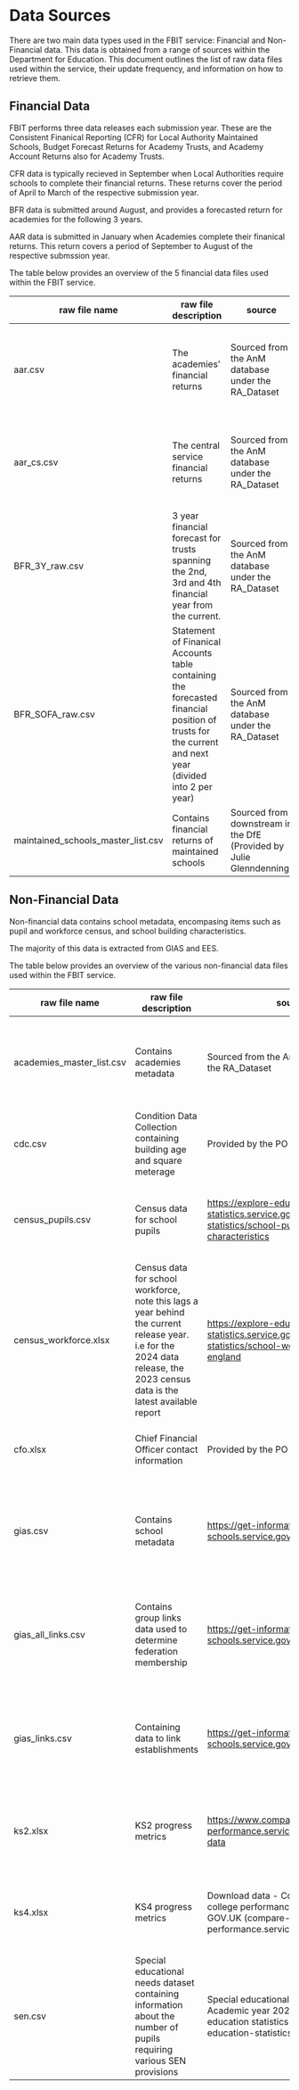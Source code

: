 # Data Sources

There are two main data types used in the FBIT service: Financial and Non-Financial data. This data is obtained from a range of sources within the Department for Education. This document outlines the list of raw data files used within the service, their update frequency, and information on how to retrieve them. 

## Financial Data

FBIT performs three data releases each submission year. These are the Consistent Finanical Reporting (CFR) for Local Authority Maintained Schools, Budget Forecast Returns for Academy Trusts, and Academy Account Returns also for Academy Trusts. 

CFR data is typically recieved in September when Local Authorities require schools to complete their financial returns. These returns cover the period of April to March of the respective submission year.

BFR data is submitted around August, and provides a forecasted return for academies for the following 3 years.

AAR data is submitted in January when Academies complete their finanical returns. This return covers a period of September to August of the respective submssion year.

The table below provides an overview of the 5 financial data files used within the FBIT service.

| raw file name                                                    | raw file description                                                                                                                                                                                         | source                                                                                                                                            | update frequency                                                                        | acccess instructions                                                                                                                                                                                                                                                                                                                                                                                                                      |     |          |                                                                       |                                                                                                                             |                                                                   |                                                               |
| ---------------------------------------------------------------- | ------------------------------------------------------------------------------------------------------------------------------------------------------------------------------------------------------------ | ------------------------------------------------------------------------------------------------------------------------------------------------- | --------------------------------------------------------------------------------------- | ----------------------------------------------------------------------------------------------------------------------------------------------------------------------------------------------------------------------------------------------------------------------------------------------------------------------------------------------------------------------------------------------------------------------------------------- | --- | -------- | --------------------------------------------------------------------- | --------------------------------------------------------------------------------------------------------------------------- | ----------------------------------------------------------------- | ------------------------------------------------------------- |
| aar.csv                                                    | The academies' financial returns                                                                                                                                                                                         | Sourced from the AnM database under the RA_Dataset                                                                                                                                            | Yearly (January as part of the AAR release)                                               | You will require access to the AnM database in order to extract this file. To get access to the database, please raise the following service now ticket https://dfe.service-now.com/serviceportal?id=sc_cat_item&sys_id=74bc3be81b212d504f999978b04bcb0b The file you will need to extract the view "RA_Datasets.AccountsReturn.vw_AR<Version>_BenchmarkReport_<Year>". An example of such a file name might be AR8_BenchmarkReport_2023 
| aar_cs.csv                                                     | The central service financial returns                                                                                                                         | Sourced from the AnM database under the RA_Dataset                                                                                                                    | Yearly (January as part of the AAR release)                                                           | You will require access to the AnM database in order to extract this file. To get access to the database, please raise the following service now ticket https://dfe.service-now.com/serviceportal?id=sc_cat_item&sys_id=74bc3be81b212d504f999978b04bcb0b The file you will need to extract the view "RA_Datasets.AccountsReturn.vw_AR<Version>_CS_BenchmarkReport_<Year>". An example of such a file name might be AR8_CS_BenchmarkReport_2023
| BFR_3Y_raw.csv                                                    | 3 year financial forecast for trusts spanning the 2nd, 3rd and 4th financial year from the current.                                                                                                                                                                                         | Sourced from the AnM database under the RA_Dataset                                                                                                                                           |  Yearly (August as part of the BFR release) frequency                                                                        | You will require access to the AnM database in order to extract this file. To get access to the database, please raise the following service now ticket https://dfe.service-now.com/serviceportal?id=sc_cat_item&sys_id=74bc3be81b212d504f999978b04bcb0b The file you will need to extract the view "RA_Datasets.BFR.vw_Three_Year_Forecast_<Year>". An example of such a file name might be vw_Three_Year_Forecast_2023
| BFR_SOFA_raw.csv                                                   | Statement of Finanical Accounts table containing the forecasted financial position of trusts for the current and next year (divided into 2 per year)                                                                                                                                                                                         | Sourced from the AnM database under the RA_Dataset                                                                                                                                            | Yearly (August as part of the BFR release)                                                                    | You will require access to the AnM database in order to extract this file. To get access to the database, please raise the following service now ticket https://dfe.service-now.com/serviceportal?id=sc_cat_item&sys_id=74bc3be81b212d504f999978b04bcb0b The file you will need to extract the view "RA_Datasets.BFR.vw_Sofa_<Year>". An example of such a file name might be vw_Sofa_2023 
| maintained_schools_master_list.csv                                                    | Contains financial returns of maintained schools                                                                                 | Sourced from downstream in the DfE (Provided by Julie Glenndenning)                                    | Yearly (September as part of the CFR release)                                                             | File is received from Julie Glenndenning via email at the time of the LA maintained schools' financial returns 





## Non-Financial Data

Non-financial data contains school metadata, encompasing items such as pupil and workforce census, and school building characteristics.

The majority of this data is extracted from GIAS and EES.

The table below provides an overview of the various non-financial data files used within the FBIT service.

| raw file name                                                    | raw file description                                                                                                                                                                                         | source                                                                                                                                            | update frequency                                                                        | acccess instructions                                                                                                                                                                                                                                                                                                                                                                                                                      |     |          |                                                                       |                                                                                                                             |                                                                   |                                                               |
| ---------------------------------------------------------------- | ------------------------------------------------------------------------------------------------------------------------------------------------------------------------------------------------------------ | ------------------------------------------------------------------------------------------------------------------------------------------------- | --------------------------------------------------------------------------------------- | ----------------------------------------------------------------------------------------------------------------------------------------------------------------------------------------------------------------------------------------------------------------------------------------------------------------------------------------------------------------------------------------------------------------------------------------- | --- | -------- | --------------------------------------------------------------------- | --------------------------------------------------------------------------------------------------------------------------- | ----------------------------------------------------------------- | ------------------------------------------------------------- |
| academies_master_list.csv                                        | Contains academies metadata                                                                                                                                                                                  | Sourced from the AnM database under the RA_Dataset                                                                                                | Yearly (January as part of the AAR release)                                             | You will require access to the AnM database in order to extract this file. To get access to the database, please raise the following service now ticket: https://dfe.service-now.com/serviceportal?id=sc_cat_item&sys_id=74bc3be81b212d504f999978b04bcb0b The file you will need to extract the view "RA_Datasets.AccountsReturn.vw_AR<Version>_BenchmarkReport_<Year>". An example of such a file name might be AR8_BenchmarkReport_2023 |     
| cdc.csv  | Condition Data Collection containing building age and square meterage | Provided by the PO                                                                                                          | Updated intermittently depending on when a new survey is procured | The file was provided by the PO for the previous data release |
| census_pupils.csv                                                | Census data for school pupils                                                                                                                                                                                | https://explore-education-statistics.service.gov.uk/find-statistics/school-pupils-and-their-characteristics                                       | Updated twice yearly as part of the latest AAR and CFR data drop                        | Open access from website. File is located under "Additional supporting files" > "School level underlying data <Year>" where <Year> could be "2023/2024" for example. 
| census_workforce.xlsx                                            | Census data for school workforce, note this lags a year behind the current release year. i.e for the 2024 data release, the 2023 census data is the latest available report                                  | https://explore-education-statistics.service.gov.uk/find-statistics/school-workforce-in-england                                                   | Updated as part of the latest AAR or CFR data drop                                      | Open access from website. File is located under "Additional supporting files" > "School level summary file"                                                           
| cfo.xlsx                                                         | Chief Financial Officer contact information                                                                                                                                                                  | Provided by the PO                                                                                                                                | Updated intermittently at the request of the PO                                         | The file was provided by the PO for the previous data release                 
| gias.csv                                                         | Contains school metadata                                                                                                                                                                                     | https://get-information-schools.service.gov.uk/Downloads                                                                                          | Updated once per year as part of the CFR drop, taking the most recent September release | Open access from website. File is located under "All Establishment Data" > "Establishment fields CSV"                                                                                            
| gias_all_links.csv                                               | Contains group links data used to determine federation membership                                                                                                                                            | https://get-information-schools.service.gov.uk/Downloads                                                                                          | Updated once per year as part of the CFR drop, taking the most recent September release | Open access from website. File is located under "All Group Data" > "All group records"                                                
| gias_links.csv                                                   | Containing data to link establishments                                                                                                                                                                       | https://get-information-schools.service.gov.uk/Downloads                                                                                          | Updated once per year as part of the CFR drop, taking the most recent September release | Open access from website. File is located under "All Establishment Data" > "Establishment links CSV"                                                                           
| ks2.xlsx                                                         | KS2 progress metrics                                                                                                                                                                                         | https://www.compare-school-performance.service.gov.uk/download-data                                                                               | Updated twice yearly as part of the latest AAR and CFR data drop                        | Select the submission year required, click continue, select all of england, click continue, select Key stage 2 results (final), and key stage 4 results (final), click continue. Choose "Data in XLS format"
| ks4.xlsx | KS4 progress metrics                                                  | Download data - Compare school and college performance data in England - GOV.UK (compare-school-performance.service.gov.uk) | Updated twice yearly as part of the latest AAR and CFR data drop | Select the submission year required, click continue, select all of england, click continue, select Key stage 2 results (final), and key stage 4 results (final), click continue. Choose "Data in XLS format" |
| sen.csv                                                          | Special educational needs dataset containing information about the number of pupils requiring various SEN provisions                                                                                         | Special educational needs in England, Academic year 2023/24 – Explore education statistics – GOV.UK (explore-education-statistics.service.gov.uk) | Updated twice yearly as part of the latest AAR and CFR data drop                        | Open access from website. File is located under "Additional supporting files" > "School level underlying data <Year>" where <Year> could be "2024" for example.                                                                